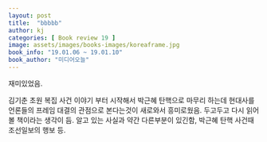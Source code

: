 ```yaml
---
layout: post
title:  "bbbbb"
author: kj
categories: [ Book review 19 ]
image: assets/images/books-images/koreaframe.jpg
book_info: "19.01.06 ~ 19.01.10"
book_author: "미디어오늘"
---
```

재미있었음.

김기춘 초원 복집 사건 이야기 부터 시작해서 박근혜 탄핵으로 마무리 하는데 현대사를 언론들의 프레임 대결의 관점으로 본다는것이 새로와서 흥미로웠음.
두고두고 다시 읽어볼 책이라는 생각이 듬.
알고 있는 사실과 약간 다른부분이 있긴함, 박근혜 탄핵 사건때 조선일보의 행보 등.
